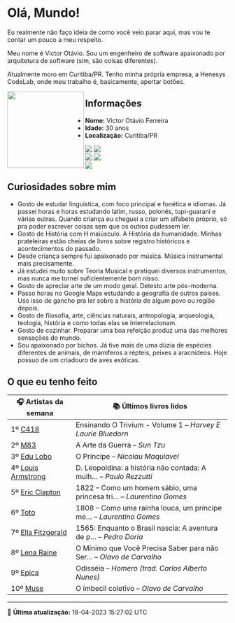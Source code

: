 # Olá, Mundo!

Eu realmente não faço ideia de como você veio parar aqui, mas vou te contar um pouco a meu respeito.

Meu nome é Victor Otávio. Sou um engenheiro de software apaixonado por arquitetura de software (sim, são coisas diferentes).

Atualmente moro em Curitiba/PR. Tenho minha própria empresa, a Henesys CodeLab, onde meu trabalho é, basicamente, apertar botões.

<img align="left" src="https://github.com/vctrtvfrrr/vctrtvfrrr/raw/master/octocat.png" alt="" width="175" />

## Informações

- **Nome:** Victor Otávio Ferreira
- **Idade:** 30 anos
- **Localização:** Curitiba/PR

[![](https://img.shields.io/badge/LinkedIn-victorotavio-blue)](https://www.linkedin.com/in/victorotavio/) [![](https://img.shields.io/badge/Twitter-@vctrtvfrrr-blue)](https://twitter.com/vctrtvfrrr)  
[![](https://img.shields.io/badge/GitHub-vctrtvfrrr-24292e)](https://github.com/vctrtvfrrr) [![](https://img.shields.io/badge/GitLab-vctrtvfrrr-ec5d16)](https://gitlab.com/vctrtvfrrr)  
[![](https://img.shields.io/badge/Email-victor@otavioferreira.com.br-red)](mailto:victor@otavioferreira.com.br)  

## Curiosidades sobre mim

-   Gosto de estudar linguística, com foco principal e fonética e idiomas. Já passei horas e horas estudando latim, russo, polonês, tupi-guarani e várias outras. Quando criança eu cheguei a criar um alfabeto próprio, só pra poder escrever coisas sem que os outros pudessem ler.
-   Gosto de História com H maiúsculo. A História da humanidade. Minhas prateleiras estão cheias de livros sobre registro históricos e acontecimentos do passado.
-   Desde criança sempre fui apaixonado por música. Música instrumental mais precisamente.
-   Já estudei muito sobre Teoria Musical e pratiquei diversos instrumentos, mas nunca me tornei suficientemente bom nisso.
-   Gosto de apreciar arte de um modo geral. Detesto arte pós-moderna.
-   Passo horas no Google Maps estudando a geografia de outros países. Uso isso de gancho pra ler sobre a história de algum povo ou região depois.
-   Gosto de filosofia, arte, ciências naturais, antropologia, arqueologia, teologia, história e como todas elas se interrelacionam.
-   Gosto de cozinhar. Preparar uma boa refeição produz uma das melhores sensações do mundo.
-   Sou apaixonado por bichos. Já tive mais de uma dúzia de espécies diferentes de animais, de mamiferos a répteis, peixes a aracnídeos. Hoje possuo de um criadouro de aves exóticas.


## O que eu tenho feito

|                      🎧 Artistas da semana                      |                      📚 Últimos livros lidos                      |
|-----------------------------------------------------------------|-------------------------------------------------------------------|
| 1º [C418](https://www.last.fm/music/C418)                       | Ensinando O Trivium - Volume 1	–	_Harvey E Laurie Bluedorn_         |
| 2º [M83](https://www.last.fm/music/M83)                         | A Arte da Guerra	–	_Sun Tzu_                                        |
| 3º [Edu Lobo](https://www.last.fm/music/Edu+Lobo)               | O Príncipe	–	_Nicolau Maquiavel_                                    |
| 4º [Louis Armstrong](https://www.last.fm/music/Louis+Armstrong) | D. Leopoldina: a história não contada: A mulh…	–	_Paulo Rezzutti_   |
| 5º [Eric Clapton](https://www.last.fm/music/Eric+Clapton)       | 1822 – Como um homem sábio, uma princesa tri…	–	_Laurentino Gomes_  |
| 6º [Toto](https://www.last.fm/music/Toto)                       | 1808 – Como uma rainha louca, um príncipe me…	–	_Laurentino Gomes_  |
| 7º [Ella Fitzgerald](https://www.last.fm/music/Ella+Fitzgerald) | 1565: Enquanto o Brasil nascia: A aventura de p…	–	_Pedro Doria_    |
| 8º [Lena Raine](https://www.last.fm/music/Lena+Raine)           | O Mínimo que Você Precisa Saber para não Ser…	–	_Olavo de Carvalho_ |
| 9º [Epica](https://www.last.fm/music/Epica)                     | Odisséia	–	_Homero (trad. Carlos Alberto Nunes)_                    |
| 10º [Muse](https://www.last.fm/music/Muse)                      | O imbecil coletivo	–	_Olavo de Carvalho_                            |


---

🚀 **Última atualização:** 18-04-2023 15:27:02 UTC